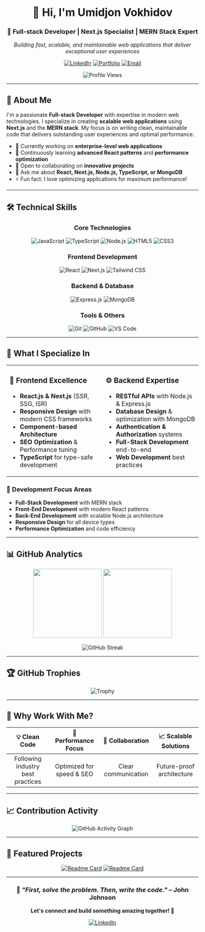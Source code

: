 
<div align="center">

# 👋 Hi, I'm **Umidjon Vokhidov**

### 🚀 Full-stack Developer | Next.js Specialist | MERN Stack Expert

*Building fast, scalable, and maintainable web applications that deliver exceptional user experiences*

[![LinkedIn](https://img.shields.io/badge/LinkedIn-0077B5?style=for-the-badge&logo=linkedin&logoColor=white)](https://www.linkedin.com/in/umidjon-vokhidov)
[![Portfolio](https://img.shields.io/badge/Portfolio-000000?style=for-the-badge&logo=vercel&logoColor=white)](https://your-portfolio.com)
[![Email](https://img.shields.io/badge/Email-D14836?style=for-the-badge&logo=gmail&logoColor=white)](mailto:umidjonvokhidov@gmail.com)

![Profile Views](https://komarev.com/ghpvc/?username=umidjonvokhidov&color=0e75b6&style=flat&label=Profile+Views)

</div>

---

## 🎯 About Me

I'm a passionate **Full-stack Developer** with expertise in modern web technologies. I specialize in creating **scalable web applications** using **Next.js** and the **MERN stack**. My focus is on writing clean, maintainable code that delivers outstanding user experiences and optimal performance.

- 🔭 Currently working on **enterprise-level web applications**
- 🌱 Continuously learning **advanced React patterns** and **performance optimization**
- 👯 Open to collaborating on **innovative projects**
- 💬 Ask me about **React, Next.js, Node.js, TypeScript, or MongoDB**
- ⚡ Fun fact: I love optimizing applications for maximum performance!

---

## 🛠️ Technical Skills

<div align="center">

### Core Technologies
![JavaScript](https://img.shields.io/badge/JavaScript-F7DF1E?style=for-the-badge&logo=javascript&logoColor=black)
![TypeScript](https://img.shields.io/badge/TypeScript-007ACC?style=for-the-badge&logo=typescript&logoColor=white)
![Node.js](https://img.shields.io/badge/Node.js-43853D?style=for-the-badge&logo=node.js&logoColor=white)
![HTML5](https://img.shields.io/badge/HTML5-E34F26?style=for-the-badge&logo=html5&logoColor=white)
![CSS3](https://img.shields.io/badge/CSS3-1572B6?style=for-the-badge&logo=css3&logoColor=white)

### Frontend Development
![React](https://img.shields.io/badge/React-20232A?style=for-the-badge&logo=react&logoColor=61DAFB)
![Next.js](https://img.shields.io/badge/Next.js-000000?style=for-the-badge&logo=next.js&logoColor=white)
![Tailwind CSS](https://img.shields.io/badge/Tailwind_CSS-38B2AC?style=for-the-badge&logo=tailwind-css&logoColor=white)

### Backend & Database
![Express.js](https://img.shields.io/badge/Express.js-404D59?style=for-the-badge&logo=express&logoColor=white)
![MongoDB](https://img.shields.io/badge/MongoDB-4EA94B?style=for-the-badge&logo=mongodb&logoColor=white)

### Tools & Others
![Git](https://img.shields.io/badge/Git-F05032?style=for-the-badge&logo=git&logoColor=white)
![GitHub](https://img.shields.io/badge/GitHub-100000?style=for-the-badge&logo=github&logoColor=white)
![VS Code](https://img.shields.io/badge/VS_Code-0078D4?style=for-the-badge&logo=visual%20studio%20code&logoColor=white)

</div>

---

## 💼 What I Specialize In

<table>
<tr>
<td width="50%">

### 🎨 Frontend Excellence
- **React.js & Next.js** (SSR, SSG, ISR)
- **Responsive Design** with modern CSS frameworks
- **Component-based Architecture**
- **SEO Optimization** & Performance tuning
- **TypeScript** for type-safe development

</td>
<td width="50%">

### ⚙️ Backend Expertise
- **RESTful APIs** with Node.js & Express.js
- **Database Design** & optimization with MongoDB
- **Authentication & Authorization** systems
- **Full-Stack Development** end-to-end
- **Web Development** best practices

</td>
</tr>
</table>

### 🚀 Development Focus Areas
- **Full-Stack Development** with MERN stack
- **Front-End Development** with modern React patterns
- **Back-End Development** with scalable Node.js architecture
- **Responsive Design** for all device types
- **Performance Optimization** and code efficiency

---

## 📊 GitHub Analytics

<div align="center">

<img height="180em" src="https://github-readme-stats.vercel.app/api?username=umidjonvokhidov&show_icons=true&theme=tokyonight&include_all_commits=true&count_private=true&hide_border=true"/>
<img height="180em" src="https://github-readme-stats.vercel.app/api/top-langs/?username=umidjonvokhidov&layout=compact&langs_count=8&theme=tokyonight&hide_border=true"/>

</div>

<div align="center">

![GitHub Streak](https://github-readme-streak-stats.herokuapp.com/?user=umidjonvokhidov&theme=tokyonight&hide_border=true)

</div>

---

## 🏆 GitHub Trophies

<div align="center">

![Trophy](https://github-profile-trophy.vercel.app/?username=umidjonvokhidov&theme=tokyonight&no-frame=true&no-bg=false&margin-w=4)

</div>

---

## 🌟 Why Work With Me?

<div align="center">

| 💡 **Clean Code** | 🚀 **Performance Focus** | 🤝 **Collaboration** | 📈 **Scalable Solutions** |
|:-----------------:|:------------------------:|:---------------------:|:--------------------------:|
| Following industry best practices | Optimized for speed & SEO | Clear communication | Future-proof architecture |

</div>

---

## 📈 Contribution Activity

<div align="center">

![GitHub Activity Graph](https://github-readme-activity-graph.vercel.app/graph?username=umidjonvokhidov&theme=tokyo-night&hide_border=true&custom_title=Contribution%20Graph)

</div>

---

## 🎯 Featured Projects

<div align="center">

[![Readme Card](https://github-readme-stats.vercel.app/api/pin/?username=umidjonvokhidov&repo=your-best-project&theme=tokyonight&hide_border=true)](https://github.com/umidjonvokhidov/your-best-project)
[![Readme Card](https://github-readme-stats.vercel.app/api/pin/?username=umidjonvokhidov&repo=another-great-project&theme=tokyonight&hide_border=true)](https://github.com/umidjonvokhidov/another-great-project)

</div>

---

<div align="center">

### 💭 *"First, solve the problem. Then, write the code."* – John Johnson

**Let's connect and build something amazing together! 🚀**

[![LinkedIn](https://img.shields.io/badge/Let's_Connect-0077B5?style=for-the-badge&logo=linkedin&logoColor=white)](https://www.linkedin.com/in/umidjon-vokhidov)

</div>

